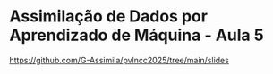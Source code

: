 # Assimilação de Dados por Aprendizado de Máquina - Aula 5

https://github.com/G-Assimila/pvlncc2025/tree/main/slides


